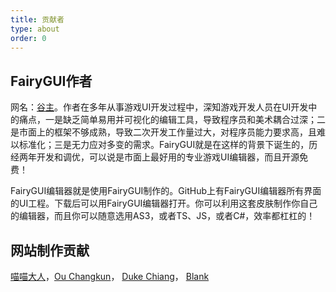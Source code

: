 ```yaml
---
title: 贡献者
type: about
order: 0
---
```


## FairyGUI作者
网名：[谷主]()。作者在多年从事游戏UI开发过程中，深知游戏开发人员在UI开发中的痛点，一是缺乏简单易用并可视化的编辑工具，导致程序员和美术耦合过深；二是市面上的框架不够成熟，导致二次开发工作量过大，对程序员能力要求高，且难以标准化；三是无力应对多变的需求。FairyGUI就是在这样的背景下诞生的，历经两年开发和调优，可以说是市面上最好用的专业游戏UI编辑器，而且开源免费！

FairyGUI编辑器就是使用FairyGUI制作的。GitHub上有FairyGUI编辑器所有界面的UI工程。下载后可以用FairyGUI编辑器打开。你可以利用这套皮肤制作你自己的编辑器，而且你可以随意选用AS3，或者TS、JS，或者C#，效率都杠杠的！

## 网站制作贡献

[喵喵大人](http://catlib.io)，[Ou Changkun](https://changkun.us/about/)， [Duke Chiang]()， [Blank](http://alianhome.com/)




